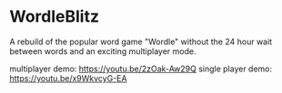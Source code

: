 # WordleBlitz


A rebuild of the popular word game "Wordle" without the 24 hour wait between words and an exciting multiplayer mode.

multiplayer demo: https://youtu.be/2zOak-Aw29Q
single player demo: https://youtu.be/x9WkvcyG-EA
